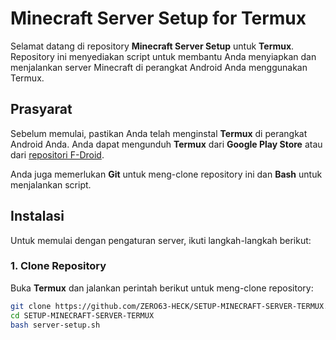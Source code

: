 # Minecraft Server Setup for Termux

Selamat datang di repository **Minecraft Server Setup** untuk **Termux**. Repository ini menyediakan script untuk membantu Anda menyiapkan dan menjalankan server Minecraft di perangkat Android Anda menggunakan Termux.

## Prasyarat

Sebelum memulai, pastikan Anda telah menginstal **Termux** di perangkat Android Anda. Anda dapat mengunduh **Termux** dari **Google Play Store** atau dari [repositori F-Droid](https://f-droid.org/packages/com.termux/).

Anda juga memerlukan **Git** untuk meng-clone repository ini dan **Bash** untuk menjalankan script.

## Instalasi

Untuk memulai dengan pengaturan server, ikuti langkah-langkah berikut:

### 1. Clone Repository

Buka **Termux** dan jalankan perintah berikut untuk meng-clone repository:

```bash
git clone https://github.com/ZERO63-HECK/SETUP-MINECRAFT-SERVER-TERMUX.git
cd SETUP-MINECRAFT-SERVER-TERMUX
bash server-setup.sh

